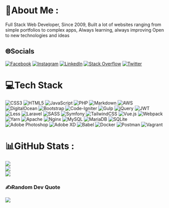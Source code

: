 # 💫About Me :
Full Stack Web Developer,  Since 2009,
Built a lot of websites ranging from simple portfolios to complex apps,
Always learning, always improving
Open to new technologies and ideas

## 🌐Socials
[![Facebook](https://img.shields.io/badge/Facebook-%231877F2.svg?logo=Facebook&logoColor=white)](https://facebook.com/https://www.facebook.com/mbasfour) [![Instagram](https://img.shields.io/badge/Instagram-%23E4405F.svg?logo=Instagram&logoColor=white)](https://instagram.com/https://www.instagram.com/m.b.asfour) [![LinkedIn](https://img.shields.io/badge/LinkedIn-%230077B5.svg?logo=linkedin&logoColor=white)](https://linkedin.com/in/https://www.linkedin.com/in/mbasfour) [![Stack Overflow](https://img.shields.io/badge/-Stackoverflow-FE7A16?logo=stack-overflow&logoColor=white)](https://stackoverflow.com/users/https://stackoverflow.com/users/397793/muhamad-bhaa-asfour) [![Twitter](https://img.shields.io/badge/Twitter-%231DA1F2.svg?logo=Twitter&logoColor=white)](https://twitter.com/https://twitter.com/mbasfoor) 

# 💻Tech Stack
![CSS3](https://img.shields.io/badge/css3-%231572B6.svg?style=for-the-badge&logo=css3&logoColor=white) ![HTML5](https://img.shields.io/badge/html5-%23E34F26.svg?style=for-the-badge&logo=html5&logoColor=white) ![JavaScript](https://img.shields.io/badge/javascript-%23323330.svg?style=for-the-badge&logo=javascript&logoColor=%23F7DF1E) ![PHP](https://img.shields.io/badge/php-%23777BB4.svg?style=for-the-badge&logo=php&logoColor=white) ![Markdown](https://img.shields.io/badge/markdown-%23000000.svg?style=for-the-badge&logo=markdown&logoColor=white) ![AWS](https://img.shields.io/badge/AWS-%23FF9900.svg?style=for-the-badge&logo=amazon-aws&logoColor=white) ![DigitalOcean](https://img.shields.io/badge/DigitalOcean-%230167ff.svg?style=for-the-badge&logo=digitalOcean&logoColor=white) ![Bootstrap](https://img.shields.io/badge/bootstrap-%23563D7C.svg?style=for-the-badge&logo=bootstrap&logoColor=white) ![Code-Igniter](https://img.shields.io/badge/CodeIgniter-%23EF4223.svg?style=for-the-badge&logo=codeIgniter&logoColor=white) ![Gulp](https://img.shields.io/badge/GULP-%23CF4647.svg?style=for-the-badge&logo=gulp&logoColor=white) ![jQuery](https://img.shields.io/badge/jquery-%230769AD.svg?style=for-the-badge&logo=jquery&logoColor=white) ![JWT](https://img.shields.io/badge/JWT-black?style=for-the-badge&logo=JSON%20web%20tokens) ![Less](https://img.shields.io/badge/less-2B4C80?style=for-the-badge&logo=less&logoColor=white) ![Laravel](https://img.shields.io/badge/laravel-%23FF2D20.svg?style=for-the-badge&logo=laravel&logoColor=white) ![SASS](https://img.shields.io/badge/SASS-hotpink.svg?style=for-the-badge&logo=SASS&logoColor=white) ![Symfony](https://img.shields.io/badge/symfony-%23000000.svg?style=for-the-badge&logo=symfony&logoColor=white) ![TailwindCSS](https://img.shields.io/badge/tailwindcss-%2338B2AC.svg?style=for-the-badge&logo=tailwind-css&logoColor=white) ![Vue.js](https://img.shields.io/badge/vuejs-%2335495e.svg?style=for-the-badge&logo=vuedotjs&logoColor=%234FC08D) ![Webpack](https://img.shields.io/badge/webpack-%238DD6F9.svg?style=for-the-badge&logo=webpack&logoColor=black) ![Yarn](https://img.shields.io/badge/yarn-%232C8EBB.svg?style=for-the-badge&logo=yarn&logoColor=white) ![Apache](https://img.shields.io/badge/apache-%23D42029.svg?style=for-the-badge&logo=apache&logoColor=white) ![Nginx](https://img.shields.io/badge/nginx-%23009639.svg?style=for-the-badge&logo=nginx&logoColor=white) ![MySQL](https://img.shields.io/badge/mysql-%2300f.svg?style=for-the-badge&logo=mysql&logoColor=white) ![MariaDB](https://img.shields.io/badge/MariaDB-003545?style=for-the-badge&logo=mariadb&logoColor=white) ![SQLite](https://img.shields.io/badge/sqlite-%2307405e.svg?style=for-the-badge&logo=sqlite&logoColor=white) ![Adobe Photoshop](https://img.shields.io/badge/adobephotoshop-%2331A8FF.svg?style=for-the-badge&logo=adobephotoshop&logoColor=white) ![Adobe XD](https://img.shields.io/badge/Adobe%20XD-470137?style=for-the-badge&logo=Adobe%20XD&logoColor=#FF61F6) ![Babel](https://img.shields.io/badge/Babel-F9DC3e?style=for-the-badge&logo=babel&logoColor=black) ![Docker](https://img.shields.io/badge/docker-%230db7ed.svg?style=for-the-badge&logo=docker&logoColor=white) ![Postman](https://img.shields.io/badge/Postman-FF6C37?style=for-the-badge&logo=postman&logoColor=white) ![Vagrant](https://img.shields.io/badge/vagrant-%231563FF.svg?style=for-the-badge&logo=vagrant&logoColor=white)
# 📊GitHub Stats :
![](https://github-readme-stats.vercel.app/api?username=mbasfour&theme=tokyonight&hide_border=false&include_all_commits=true&count_private=false)<br/>
![](https://github-readme-streak-stats.herokuapp.com/?user=mbasfour&theme=tokyonight&hide_border=false)<br/>
![](https://github-readme-stats.vercel.app/api/top-langs/?username=mbasfour&theme=tokyonight&hide_border=false&include_all_commits=true&count_private=false&layout=compact)

### ✍️Random Dev Quote
![](https://quotes-github-readme.vercel.app/api?type=horizontal&theme=radical)
